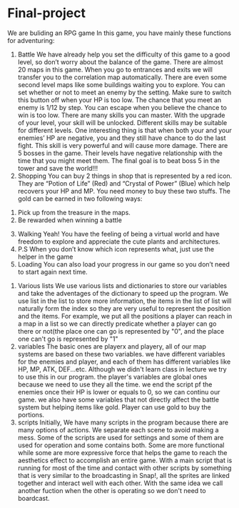 # Final-project
We are buliding an RPG game 
In this game, you have mainly these functions for adventuring:
1)	Battle
We have already help you set the difficulty of this game to a good level, so don’t worry about the balance of the game.
There are almost 20 maps in this game. When you go to entrances and exits we will transfer you to the correlation map automatically. There are even some second level maps like some buildings waiting you to explore. 
You can set whether or not to meet an enemy by the setting. Make sure to switch this button off when your HP is too low.
The chance that you meet an enemy is 1/12 by step.
You can escape when you believe the chance to win is too low.
There are many skills you can master. With the upgrade of your level, your skill will be unlocked. Different skills may be suitable for different levels.
One interesting thing is that when both your and your enemies’ HP are negative, you and they still have chance to do the last fight. This skill is very powerful and will cause more damage. 
There are 5 bosses in the game. Their levels have negative relationship with the time that you might meet them. The final goal is to beat boss 5 in the tower and save the world!!!
2)	Shopping
You can buy 2 things in shop that is represented by a red icon. They are “Potion of Life” (Red) and “Crystal of Power” (Blue) which help recovers your HP and MP.
You need money to buy these two stuffs. The gold can be earned in two following ways:
1.	Pick up from the treasure in the maps.
2.	Be rewarded when winning a battle
3)	Walking
Yeah! You have the feeling of being a virtual world and have freedom to explore and appreciate the cute plants and architectures.
4)	P.S
When you don’t know which icon represents what, just use the helper in the game
5)	Loading
You can also load your progress in our game so you don’t need to start again next time.

1.	Various lists
We use various lists and dictionaries to store our variables and take the adventages of the dictionary to speed up the program.
We use list in the list to store more information, the items in the list of list will naturally form the index so they are very useful to represent the position and the items.
For example, we put all the positions a player can reach in a map in a list so we can directly predicate whether a player can go there or not(the place one can go is represented by "0", and the place one can't go is represented by "1"
2.	variables
The basic ones are playerx and playery, all of our map systems are based on these two variables. 
we have different variables for the enemies and player, and each of them has different variables like HP, MP, ATK, DEF...etc. Although we didn't learn class in lecture we try to use this in our program.
the player's variables are global ones because we need to use they all the time.
we end the script pf the enemies once their HP is lower or equals to 0, so we can continu our game.
we also have some variables that not directly affect the battle system but helping items like gold. Player can use gold to buy the portions.
3.  scripts
Initially, We have many scripts in the program because there are many options of actions. We separate each scene to avoid making a mess. 
Some of the scripts are used for settings and some of them are used for operation and some contains both. Some are more functional while some are more expressive force that helps the game to reach the aesthetics effect to accomplish an entire game.
With a main script that is running for most of the time and contact with other scripts by something that is very similar to the broadcasting in Snap!, all the sprites are linked together and interact well with each other. With the same idea we call another fuction when the other is operating so we don't need to boardcast.

